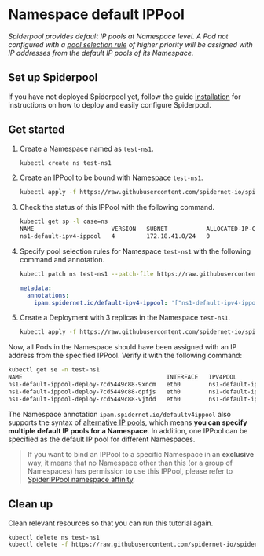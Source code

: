 # Namespace default IPPool

*Spiderpool provides default IP pools at Namespace level. A Pod not configured with a [pool selection rule](TODO) of higher priority will be assigned with IP addresses from the default IP pools of its Namespace.*

## Set up Spiderpool

If you have not deployed Spiderpool yet, follow the guide [installation](./install/underlay/get-started-kind.md) for instructions on how to deploy and easily configure Spiderpool.

## Get started

1. Create a Namespace named as `test-ns1`.

    ```bash
    kubectl create ns test-ns1
    ```

2. Create an IPPool to be bound with Namespace `test-ns1`.

    ```bash
    kubectl apply -f https://raw.githubusercontent.com/spidernet-io/spiderpool/main/docs/example/ippool-namespace/ns1-default-ipv4-ippool.yaml
    ```

3. Check the status of this IPPool with the following command.

    ```bash
    kubectl get sp -l case=ns
    NAME                      VERSION   SUBNET           ALLOCATED-IP-COUNT   TOTAL-IP-COUNT   DISABLE
    ns1-default-ipv4-ippool   4         172.18.41.0/24   0                    4                false
    ```

4. Specify pool selection rules for Namespace `test-ns1` with the following command and annotation.

    ```bash
    kubectl patch ns test-ns1 --patch-file https://raw.githubusercontent.com/spidernet-io/spiderpool/main/docs/example/ippool-namespace/ns1-ippool-selection-patch.yaml
    ```

    ```yaml
    metadata:
      annotations:
        ipam.spidernet.io/default-ipv4-ippool: '["ns1-default-ipv4-ippool"]'
    ```

5. Create a Deployment with 3 replicas in the Namespace `test-ns1`.

    ```bash
    kubectl apply -f https://raw.githubusercontent.com/spidernet-io/spiderpool/main/docs/example/ippool-namespace/ns1-default-ippool-deploy.yaml
    ```

Now, all Pods in the Namespace should have been assigned with an IP address from the specified IPPool. Verify it with the following command:

```bash
kubectl get se -n test-ns1
NAME                                         INTERFACE   IPV4POOL                  IPV4              IPV6POOL   IPV6   NODE            CREATETION TIME
ns1-default-ippool-deploy-7cd5449c88-9xncm   eth0        ns1-default-ipv4-ippool   172.18.41.41/24                     spider-worker   57s
ns1-default-ippool-deploy-7cd5449c88-dpfjs   eth0        ns1-default-ipv4-ippool   172.18.41.43/24                     spider-worker   57s
ns1-default-ippool-deploy-7cd5449c88-vjtdd   eth0        ns1-default-ipv4-ippool   172.18.41.42/24                     spider-worker   58s
```

The Namespace annotation `ipam.spidernet.io/defaultv4ippool` also supports the syntax of [alternative IP pools](ippool-multi.md), which means **you can specify multiple default IP pools for a Namespace**. In addition, one IPPool can be specified as the default IP pool for different Namespaces.

> If you want to bind an IPPool to a specific Namespace in an **exclusive** way, it means that no Namespace other than this (or a group of Namespaces) has permission to use this IPPool, please refer to [SpiderIPPool namespace affinity](https://github.com/spidernet-io/spiderpool/blob/main/docs/usage/ippool-affinity-namespace.md).

## Clean up

Clean relevant resources so that you can run this tutorial again.

```bash
kubectl delete ns test-ns1
kubectl delete -f https://raw.githubusercontent.com/spidernet-io/spiderpool/main/docs/example/ippool-namespace/ns1-default-ipv4-ippool.yaml --ignore-not-found=true
```
